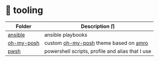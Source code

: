 # :hammer: tooling

| Folder                     | Description                                   ∏                                                                                              |
| -------------------------- | -------------------------------------------------------------------------------------------------------------------------------------------- |
| [ansible](/ansible/)       | ansible playbooks                                                                                                                            |
| [oh-my-posh](/oh-my-posh/) | custom [oh-my-posh](https://ohmyposh.dev) theme based on [amro](https://github.com/JanDeDobbeleer/oh-my-posh/blob/main/themes/amro.omp.json) |
| [pwsh](/pwsh/)             | powershell scripts, profile and alias that I use                                                                                             |

